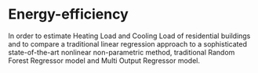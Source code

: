 # Energy-efficiency
In order to  estimate Heating Load and Cooling Load of residential buildings and to compare a traditional linear regression approach to a sophisticated state-of-the-art nonlinear non-parametric method, traditional Random Forest Regressor model and Multi Output Regressor model.
